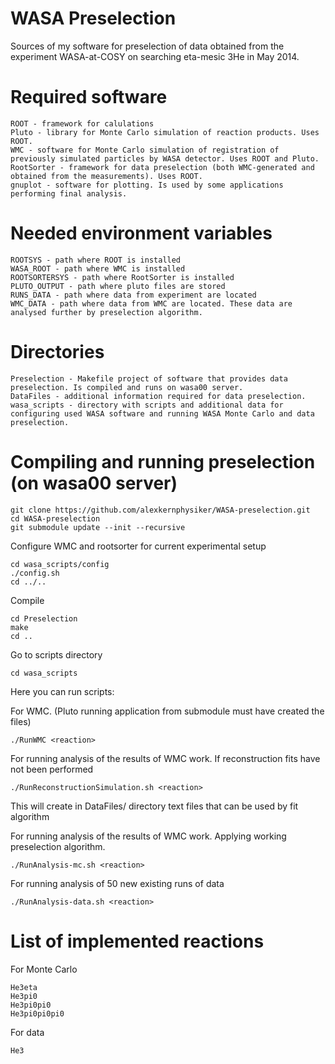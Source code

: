 WASA Preselection
=================
Sources of my software for preselection of data obtained from the experiment WASA-at-COSY on searching eta-mesic 3He in May 2014.



Required software
=================
    ROOT - framework for calulations
    Pluto - library for Monte Carlo simulation of reaction products. Uses ROOT.
    WMC - software for Monte Carlo simulation of registration of previously simulated particles by WASA detector. Uses ROOT and Pluto.
    RootSorter - framework for data preselection (both WMC-generated and obtained from the measurements). Uses ROOT.
    gnuplot - software for plotting. Is used by some applications performing final analysis.


Needed environment variables
============================
    ROOTSYS - path where ROOT is installed
    WASA_ROOT - path where WMC is installed
    ROOTSORTERSYS - path where RootSorter is installed
    PLUTO_OUTPUT - path where pluto files are stored
    RUNS_DATA - path where data from experiment are located
    WMC_DATA - path where data from WMC are located. These data are analysed further by preselection algorithm.


Directories
===========
    Preselection - Makefile project of software that provides data preselection. Is compiled and runs on wasa00 server. 
    DataFiles - additional information required for data preselection.
    wasa_scripts - directory with scripts and additional data for configuring used WASA software and running WASA Monte Carlo and data preselection.



Compiling and running preselection (on wasa00 server)
============================================

    git clone https://github.com/alexkernphysiker/WASA-preselection.git
    cd WASA-preselection
    git submodule update --init --recursive
    
Configure WMC and rootsorter for current experimental setup
    
    cd wasa_scripts/config
    ./config.sh 
    cd ../..

Compile
    
    cd Preselection
    make
    cd ..
    
Go to scripts directory

    cd wasa_scripts
    
Here you can run scripts:

For WMC. (Pluto running application from submodule must have created the files)

    ./RunWMC <reaction>

For running analysis of the results of WMC work. If reconstruction fits have not been performed

    ./RunReconstructionSimulation.sh <reaction>

This will create in DataFiles/ directory text files that can be used by fit algorithm
    
    
For running analysis of the results of WMC work. Applying working preselection algorithm.

    ./RunAnalysis-mc.sh <reaction>

For running analysis of 50 new existing runs of data

    ./RunAnalysis-data.sh <reaction>
    

List of implemented reactions
=============================

For Monte Carlo

    He3eta
    He3pi0
    He3pi0pi0
    He3pi0pi0pi0
    
For data

    He3
